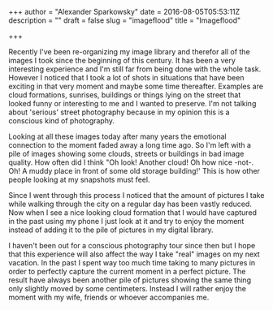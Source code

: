 +++
author = "Alexander Sparkowsky"
date = 2016-08-05T05:53:11Z
description = ""
draft = false
slug = "imageflood"
title = "Imageflood"

+++

Recently I've been re-organizing my image library and therefor all of the images I took since the beginning of this century. It has been a very interesting experience and I'm still far from being done with the whole task. However I noticed that I took a lot of shots in situations that have been exciting in that very moment and maybe some time thereafter. Examples are cloud formations, sunrises, buildings or things lying on the street that looked funny or interesting to me and I wanted to preserve. I'm not talking about 'serious' street photography because in my opinion this is a conscious kind of photography.

Looking at all these images today after many years the emotional connection to the moment faded away a long time ago. So I'm left with a pile of images showing some clouds, streets or buildings in bad image quality. How often did I think "Oh look! Another cloud! Oh how nice -not-. Oh! A muddy place in front of some old storage building!' This is how other people looking at my snapshots must feel.

Since I went through this process I noticed that the amount of pictures I take while walking through the city on a regular day has been vastly reduced. Now when I see a nice looking cloud formation that I would have captured in the past using my phone I just look at it and try to enjoy the moment instead of adding it to the pile of pictures in my digital library.

I haven't been out for a conscious photography tour since then but I hope that this experience will also affect the way I take "real" images on my next vacation. In the past I spent way too much time taking to many pictures in order to perfectly capture the current moment in a perfect picture. The result have always been another pile of pictures showing the same thing only slightly moved by some centimeters. Instead I will rather enjoy the moment with my wife, friends or whoever accompanies me.

